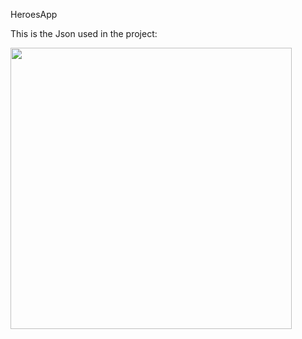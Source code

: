 HeroesApp

This is the Json used in the project:




<img src="https://user-images.githubusercontent.com/34707669/65158943-fd5a7400-da3b-11e9-8888-709f80a60237.gif" height="450">



